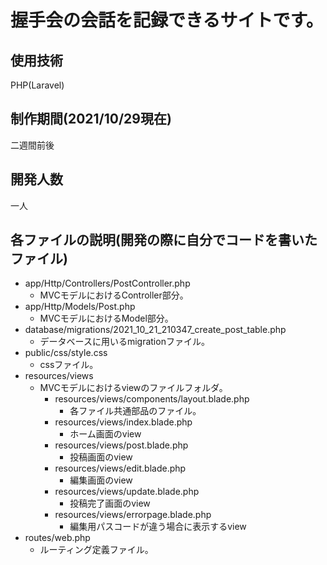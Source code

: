 # 握手会の会話を記録できるサイトです。
## 使用技術
PHP(Laravel)
## 制作期間(2021/10/29現在)
二週間前後
## 開発人数
一人
## 各ファイルの説明(開発の際に自分でコードを書いたファイル)
- app/Http/Controllers/PostController.php
    - MVCモデルにおけるController部分。
- app/Http/Models/Post.php
    - MVCモデルにおけるModel部分。
- database/migrations/2021_10_21_210347_create_post_table.php
    - データベースに用いるmigrationファイル。
- public/css/style.css
    - cssファイル。
- resources/views
    - MVCモデルにおけるviewのファイルフォルダ。
        - resources/views/components/layout.blade.php
            - 各ファイル共通部品のファイル。
        - resources/views/index.blade.php
            - ホーム画面のview
        - resources/views/post.blade.php
            - 投稿画面のview
        - resources/views/edit.blade.php
            - 編集画面のview
        - resources/views/update.blade.php
            - 投稿完了画面のview
        - resources/views/errorpage.blade.php
            - 編集用パスコードが違う場合に表示するview
- routes/web.php
    - ルーティング定義ファイル。
